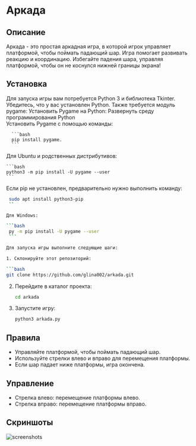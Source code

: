 # Аркада

## Описание
Аркада - это простая аркадная игра, в которой игрок управляет платформой, чтобы поймать падающий шар. Игра помогает развивать реакцию и координацию. Избегайте падения шара, управляя платформой, чтобы он не коснулся нижней границы экрана!

## Установка
Для запуска игры вам потребуется Python 3 и библиотека Tkinter. Убедитесь, что у вас установлен Python. 
Также требуется модуль pygame: 
Установить Pygame на Python: 
Развернуть среду программирования Python  
Установить Pygame с помощью команды:

      ```bash
      pip install pygame.
      ```

Для Ubuntu и родственных дистрибутивов:  

    ```bash
    python3 -m pip install -U pygame --user
    ```

Если pip не установлен, предварительно нужно выполнить команду: 

   ```bash
    sudo apt install python3-pip
    ``

Для Windows: 
 
   ```bash
    py -m pip install -U pygame --user
    ```

Для запуска игры выполните следующие шаги: 

1. Склонируйте этот репозиторий: 

   ```bash
   git clone https://github.com/glina002/arkada.git
   ```

2. Перейдите в каталог проекта:

   ```bash
   cd arkada
   ```

4. Запустите игру:

   ```bash
   python3 arkada.py
   ```

## Правила
- Управляйте платформой, чтобы поймать падающий шар.
- Используйте стрелки влево и вправо для перемещения платформы.
- Если шар падает ниже платформы, игра окончена.

## Управление
- Стрелка влево: перемещение платформы влево.
- Стрелка вправо: перемещение платформы вправо.

## Скриншоты
![screenshots](screenshot1.png)
